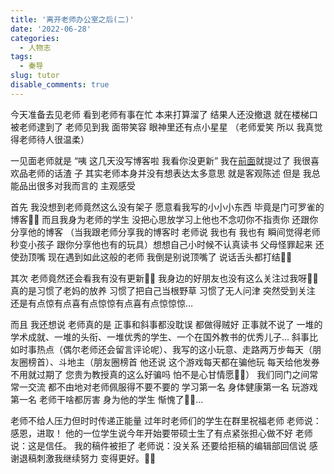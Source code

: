 ```yaml
---
title: '离开老师办公室之后(二)'
date: '2022-06-28'
categories:
  - 人物志
tags:
  - 秦导
slug: tutor
disable_comments: true
---
```


今天准备去见老师 看到老师有事在忙 本来打算溜了 结果人还没撤退 就在楼梯口被老师逮到了 老师见到我 面带笑容 眼神里还有点小星星 （老师爱笑 所以 我真觉得老师待人很温柔）

一见面老师就是 “咦 这几天没写博客啦 我看你没更新”  我在[前面](/blog/2022/06/13/tutor/)就提过了 我很喜欢品老师的话渣 子 其实老师本身并没有想表达太多意思 就是客观陈述 但是 我总能品出很多对我而言的 主观感受 

首先 我没想到老师竟然这么没有架子 愿意看我写的小小小东西 毕竟是门可罗雀的博客🤦‍♀️ 而且我身为老师的学生 没把心思放学习上他也不念叨你不指责你 还跟你分享他的博客 （当我跟老师分享我的博客时 老师说 我也有 我也有 瞬间觉得老师秒变小孩子 跟你分享他也有的玩具）想想自己小时候不认真读书 父母怪罪起来 还使劲顶嘴 现在遇到如此这般的老师 我倒是别说顶嘴了 说话舌头都打结🤦‍♀️

其次 老师竟然还会看我有没有更新🤦‍♀️ 我身边的好朋友也没有这么关注过我呀🤦‍♀️ 真的是习惯了老妈的放养 习惯了把自己当根野草 习惯了无人问津 突然受到关注 还是有点惊有点喜有点惊惊有点喜有点惊惊惊…

而且 我还想说 老师真的是 正事和斜事都没耽误 都做得贼好 正事就不说了 一堆的学术成就、一堆的头衔、一堆优秀的学生、一个在国外教书的优秀儿子… 斜事比如时事热点（偶尔老师还会留言评论呢）、我写的这小玩意、走路两万步每天（朋友圈榜首）、斗地主（朋友圈榜首 他还说 这个游戏每天都在骗他玩 每天给他发券 不用就过期了 您贵为教授真的这么好骗吗 怕不是心甘情愿🤦‍♀️） 我们同门之间常常一交流 都不由地对老师佩服得不要不要的 学习第一名 身体健康第一名 玩游戏第一名 老师干啥都厉害 身为他的学生 惭愧了🤦‍♀️…

老师不给人压力但时时传递正能量 过年时老师们的学生在群里祝福老师 老师说：感恩，进取！ 他的一位学生说今年开始要带硕士生了有点紧张担心做不好 老师说：这是信任。 我的稿件被拒了 老师说：没关系 还要给拒稿的编辑部回信说 感谢退稿刺激我继续努力 变得更好。🤦‍♀️